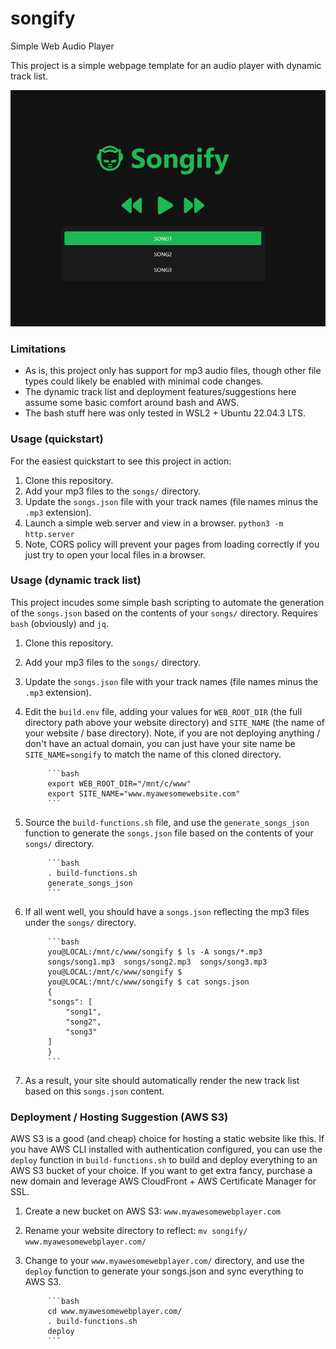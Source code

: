 # songify
Simple Web Audio Player 

This project is a simple webpage template for an audio player with dynamic track list.  

![songify](img/demo.png)

### Limitations 

- As is, this project only has support for mp3 audio files, though other file types could likely be enabled with minimal code changes.
- The dynamic track list and deployment features/suggestions here assume some basic comfort around bash and AWS. 
- The bash stuff here was only tested in WSL2 + Ubuntu 22.04.3 LTS. 

### Usage (quickstart)

For the easiest quickstart to see this project in action:

1. Clone this repository. 
2. Add your mp3 files to the `songs/` directory. 
3. Update the `songs.json` file with your track names (file names minus the `.mp3` extension). 
4. Launch a simple web server and view in a browser.  `python3 -m http.server` 
5. Note, CORS policy will prevent your pages from loading correctly if you just try to open your local files in a browser. 

### Usage (dynamic track list)

This project incudes some simple bash scripting to automate the generation of the `songs.json` based on the contents of your `songs/` directory.  Requires `bash` (obviously) and `jq`.  

1. Clone this repository. 
2. Add your mp3 files to the `songs/` directory. 
3. Update the `songs.json` file with your track names (file names minus the `.mp3` extension). 
4. Edit the `build.env` file, adding your values for `WEB_ROOT_DIR` (the full directory path above your website directory) and `SITE_NAME` (the name of your website / base directory).  Note, if you are not deploying anything / don't have an actual domain, you can just have your site name be `SITE_NAME=songify` to match the name of this cloned directory.  

            ```bash
            export WEB_ROOT_DIR="/mnt/c/www"
            export SITE_NAME="www.myawesomewebsite.com"
            ```

5. Source the `build-functions.sh` file, and use the `generate_songs_json` function to generate the `songs.json` file based on the contents of your `songs/` directory.  

            ```bash 
            . build-functions.sh
            generate_songs_json
            ```

6. If all went well, you should have a `songs.json` reflecting the mp3 files under the `songs/` directory. 

            ```bash 
            you@LOCAL:/mnt/c/www/songify $ ls -A songs/*.mp3
            songs/song1.mp3  songs/song2.mp3  songs/song3.mp3
            you@LOCAL:/mnt/c/www/songify $
            you@LOCAL:/mnt/c/www/songify $ cat songs.json
            {
            "songs": [
                "song1",
                "song2",
                "song3"
            ]
            }
            ```

7. As a result, your site should automatically render the new track list based on this `songs.json` content.  


### Deployment / Hosting Suggestion (AWS S3)

AWS S3 is a good (and cheap) choice for hosting a static website like this.  If you have AWS CLI installed with authentication configured, you can use the `deploy` function in `build-functions.sh` to build and deploy everything to an AWS S3 bucket of your choice.  If you want to get extra fancy, purchase a new domain and leverage AWS CloudFront + AWS Certificate Manager for SSL.  

1. Create a new bucket on AWS S3: `www.myawesomewebplayer.com` 
2. Rename your website directory to reflect: `mv songify/ www.myawesomewebplayer.com/`
3. Change to your `www.myawesomewebplayer.com/` directory, and use the `deploy` function to generate your songs.json and sync everything to AWS S3. 

            ```bash 
            cd www.myawesomewebplayer.com/
            . build-functions.sh 
            deploy 
            ```